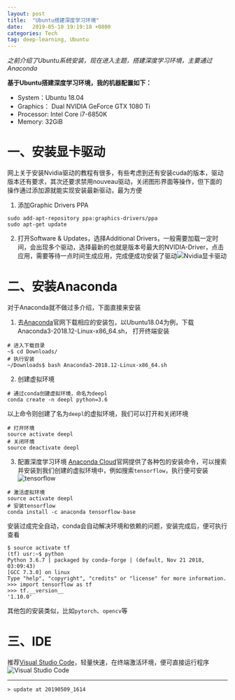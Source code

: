 ```yaml
---
layout: post
title:  "Ubuntu搭建深度学习环境"
date:   2019-05-10 19:19:18 +0800
categories: Tech
tag: deep-learning, Ubuntu
---
```






*之前介绍了Ubuntu系统安装，现在进入主题，搭建深度学习环境，主要通过Anaconda*

**基于Ubuntu搭建深度学习环境，我的机器配置如下：**
* System：Ubuntu 18.04
* Graphics： Dual NVIDIA GeForce GTX 1080 Ti
* Processor: Intel Core i7-6850K
* Memory: 32GiB

# 一、安装显卡驱动
网上关于安装Nvidia驱动的教程有很多，有些考虑到还有安装cuda的版本，驱动版本还有要求，其次还要求禁用nouveau驱动，关闭图形界面等操作，但下面的操作通过添加源就能实现安装最新驱动，最为方便
1. 添加Graphic Drivers PPA
```
sudo add-apt-repository ppa:graphics-drivers/ppa
sudo apt-get update
```
2. 打开Software & Updates，选择Additional Drivers，一般需要加载一定时间，会出现多个驱动，选择最新的也就是版本号最大的NVIDIA-Driver，点击应用，需要等待一点时间生成应用，完成便成功安装了驱动![Nvidia显卡驱动](https://upload-images.jianshu.io/upload_images/4018124-abd1edbb1e6c52ac.png?imageMogr2/auto-orient/strip%7CimageView2/2/w/1240)

# 二、安装Anaconda
对于Anaconda就不做过多介绍，下面直接来安装
1. 去[Anaconda](https://www.anaconda.com/distribution/#download-section)官网下载相应的安装包，以Ubuntu18.04为例，下载Anaconda3-2018.12-Linux-x86_64.sh， 打开终端安装
```
# 进入下载目录
~$ cd Downloads/
# 执行安装
~/Downloads$ bash Anaconda3-2018.12-Linux-x86_64.sh 
```
2. 创建虚拟环境
```
# 通过conda创建虚拟环境，命名为deepl
conda create -n deepl python=3.6
```
以上命令则创建了名为`deepl`的虚拟环境，我们可以打开和关闭环境
```
# 打开环境
source activate deepl 
# 关闭环境
source deactivate deepl
```
3. 配置深度学习环境
[Anaconda Cloud](https://anaconda.org/)官网提供了各种包的安装命令，可以搜索并安装到我们创建的虚拟环境中，例如搜索`tensorflow`，执行便可安装![tensorflow](https://upload-images.jianshu.io/upload_images/4018124-5dd0d911523620fb.png?imageMogr2/auto-orient/strip%7CimageView2/2/w/1240)

```
# 激活虚拟环境
source activate deepl 
# 安装tensorflow
conda install -c anaconda tensorflow-base 
```
安装过成完全自动，conda会自动解决环境和依赖的问题，安装完成后，便可执行查看
```
$ source activate tf
(tf) usr:~$ python
Python 3.6.7 | packaged by conda-forge | (default, Nov 21 2018, 03:09:43) 
[GCC 7.3.0] on linux
Type "help", "copyright", "credits" or "license" for more information.
>>> import tensorflow as tf
>>> tf.__version__
'1.10.0'
```
其他包的安装类似，比如`pytorch`、`opencv`等
# 三、IDE
推荐[Visual Studio Code](https://code.visualstudio.com/Download)，轻量快速，在终端激活环境，便可直接运行程序
![Visual Studio Code](https://upload-images.jianshu.io/upload_images/4018124-a2e212a2c17da0c7.png?imageMogr2/auto-orient/strip%7CimageView2/2/w/1240)

---
```
> update at 20190509_1614
```
